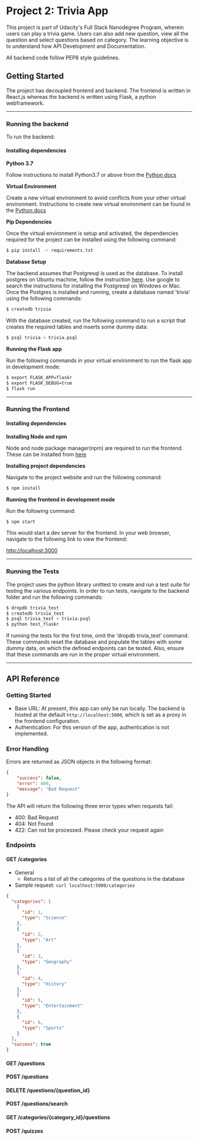 # Project 2: Trivia App

This project is part of Udacity's Full Stack Nanodegree Program, wherein users can play a trivia game. Users can also
add new question, view all the question and select questions based on category. The learning objective is to understand
how API Development and Documentation.

All backend code follow PEP8 style guidelines.

## Getting Started

The project has decoupled frontend and backend. The frontend is written in React.js whereas the backend is written using Flask, a python webframework.

--- 

### Running the backend

To run the backend:

#### Installing dependencies

**Python 3.7**

Follow instructions to install Python3.7 or above from the [Python docs](https://docs.python.org/3/using/unix.html#getting-and-installing-the-latest-version-of-python)

**Virtual Environment**

Create a new virtual environment to avoid conflicts from your other virtual environment. Instructions to create new virtual environment can be found in
the [Python docs](https://packaging.python.org/guides/installing-using-pip-and-virtual-environments/)

**Pip Dependencies**

Once the virtual environment is setup and activated, the dependencies required for the project can be installed using the following command:
```bash
$ pip install -r requirements.txt
```

**Database Setup**

The backend assumes that Postgresql is used as the database. To install postgres on Ubuntu machine, follow the instruction [here](https://www.postgresql.org/download/linux/ubuntu/). Use google to search the instructions for installing the Postgresql on Windows or Mac. Once the Postgres is installed and running, create a database named 'trivia' using the following commands:

```bash
$ createdb trivia
```

With the database created, run the following command to run a script that creates the required tables and inserts some dummy data:

```bash
$ psql trivia < trivia.psql
```

**Running the Flask app**

Run the following commands in your virtual environment to run the flask app in development mode:

```bash
$ export FLASK_APP=flaskr
$ export FLASK_DEBUG=true
$ flask run
``` 
--- 

### Running the Frontend

#### Installing dependencies

**Installing Node and npm**

Node and node package manager(npm) are required to run the frontend. These can be installed from [here](https://nodejs.com/en/download)

**Installing project dependencies**

Navigate to the project website and run the following command:

```bash
$ npm install
```

**Running the frontend in development mode**

Run the following command:

```bash
$ npm start
```

This would start a dev server for the frontend. In your web browser, navigate to the following link to view the frontend:

[http://localhost:3000](http://localhost:3000)

---

### Running the Tests

The project uses the python library unittest to create and run a test suite for testing the various endpoints. In order to run tests, navigate to the backend folder and run the following commands:

```bash
$ dropdb trivia_test
$ createdb trivia_test
$ psql trivia_test < trivia.psql
$ python test_flaskr
```

If running the tests for the first time, omit the 'dropdb trivia_test' command. These commands reset the database and populate the tables with some dummy data, on which the defined endpoints can be tested. Also, ensure that these commands are run in the proper virtual environment.

---

## API Reference

### Getting Started

* Base URL: At present, this app can only be run locally. The backend is hosted at the default `http://localhost:5000`, which is set as a proxy in the frontend configuration.
* Authentication: For this version of the app, authentication is not implemented.

### Error Handling

Errors are returned as JSON objects in the following format:

```json
{
    "success": false,
    "error": 400,
    "message": "Bad Request"
}
```

The API will return the following three error types when requests fail:

* 400: Bad Request
* 404: Not Found
* 422: Can not be processed. Please check your request again

### Endpoints

#### GET /categories
* General
    * Returns a list of all the categories of the questions in the database
* Sample request:  `curl localhost:5000/categories`

```json
{
  "categories": [
    {
      "id": 1, 
      "type": "Science"
    }, 
    {
      "id": 2, 
      "type": "Art"
    }, 
    {
      "id": 3, 
      "type": "Geography"
    }, 
    {
      "id": 4, 
      "type": "History"
    }, 
    {
      "id": 5, 
      "type": "Entertainment"
    }, 
    {
      "id": 6, 
      "type": "Sports"
    }
  ], 
  "success": true
}
```

#### GET /questions

#### POST /questions

#### DELETE /questions/{question_id}

#### POST /questions/search

#### GET /categories/{category_id}/questions

#### POST /quizzes
